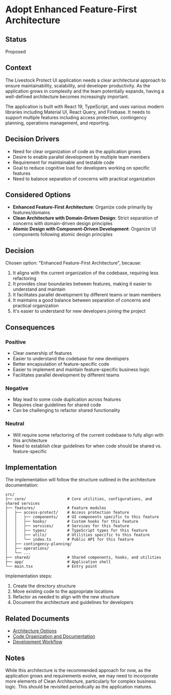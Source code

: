 # Adopt Enhanced Feature-First Architecture

## Status

Proposed

## Context

The Livestock Protect UI application needs a clear architectural approach to ensure maintainability, scalability, and developer productivity. As the application grows in complexity and the team potentially expands, having a well-defined architecture becomes increasingly important.

The application is built with React 19, TypeScript, and uses various modern libraries including Material UI, React Query, and Firebase. It needs to support multiple features including access protection, contingency planning, operations management, and reporting.

## Decision Drivers

* Need for clear organization of code as the application grows
* Desire to enable parallel development by multiple team members
* Requirement for maintainable and testable code
* Goal to reduce cognitive load for developers working on specific features
* Need to balance separation of concerns with practical organization

## Considered Options

* **Enhanced Feature-First Architecture**: Organize code primarily by features/domains
* **Clean Architecture with Domain-Driven Design**: Strict separation of concerns with domain-driven design principles
* **Atomic Design with Component-Driven Development**: Organize UI components following atomic design principles

## Decision

Chosen option: "Enhanced Feature-First Architecture", because:

1. It aligns with the current organization of the codebase, requiring less refactoring
2. It provides clear boundaries between features, making it easier to understand and maintain
3. It facilitates parallel development by different teams or team members
4. It maintains a good balance between separation of concerns and practical organization
5. It's easier to understand for new developers joining the project

## Consequences

### Positive

* Clear ownership of features
* Easier to understand the codebase for new developers
* Better encapsulation of feature-specific code
* Easier to implement and maintain feature-specific business logic
* Facilitates parallel development by different teams

### Negative

* May lead to some code duplication across features
* Requires clear guidelines for shared code
* Can be challenging to refactor shared functionality

### Neutral

* Will require some refactoring of the current codebase to fully align with this architecture
* Need to establish clear guidelines for when code should be shared vs. feature-specific

## Implementation

The implementation will follow the structure outlined in the architecture documentation:

```
src/
├── core/                  # Core utilities, configurations, and shared services
├── features/              # Feature modules
│   ├── access-protect/    # Access protection feature
│   │   ├── components/    # UI components specific to this feature
│   │   ├── hooks/         # Custom hooks for this feature
│   │   ├── services/      # Services for this feature
│   │   ├── types/         # TypeScript types for this feature
│   │   ├── utils/         # Utilities specific to this feature
│   │   └── index.ts       # Public API for this feature
│   ├── contingency-planning/
│   ├── operations/
│   └── ...
├── shared/                # Shared components, hooks, and utilities
├── app/                   # Application shell
└── main.tsx               # Entry point
```

Implementation steps:

1. Create the directory structure
2. Move existing code to the appropriate locations
3. Refactor as needed to align with the new structure
4. Document the architecture and guidelines for developers

## Related Documents

* [Architecture Options](../architecture-options.md)
* [Code Organization and Documentation](../code-organization-and-documentation.md)
* [Development Workflow](../development-workflow.md)

## Notes

While this architecture is the recommended approach for now, as the application grows and requirements evolve, we may need to incorporate more elements of Clean Architecture, particularly for complex business logic. This should be revisited periodically as the application matures.
